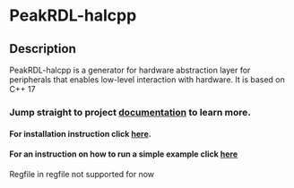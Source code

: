 # PeakRDL-halcpp

## Description

PeakRDL-halcpp is a generator for hardware abstraction layer for peripherals that enables low-level interaction with hardware.
It is based on C++ 17<br/>

### Jump straight to project [documentation](https://risto97.github.io/PeakRDL-halcpp/) to learn more.

#### For installation instruction click [here](https://risto97.github.io/PeakRDL-halcpp/docs/getting_started/installation).
#### For an instruction on how to run a simple example click [here](https://risto97.github.io/PeakRDL-halcpp/docs/getting_started/example)

Regfile in regfile not supported for now
